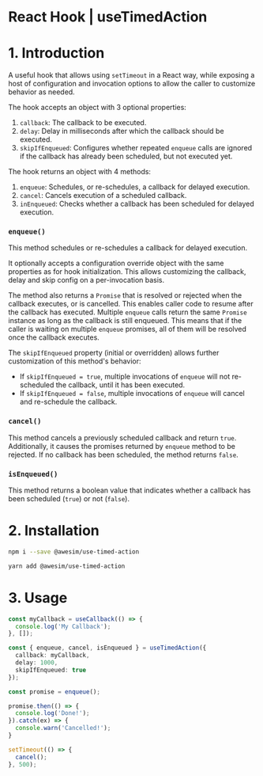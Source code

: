 # React Hook | useTimedAction

# 1. Introduction

A useful hook that allows using `setTimeout` in a React way, while exposing a host of configuration and invocation options to allow the caller to customize behavior as needed.

The hook accepts an object with 3 optional properties:
1. `callback`: The callback to be executed.
1. `delay`: Delay in milliseconds after which the callback should be executed.
1. `skipIfEnqueued`: Configures whether repeated `enqueue` calls are ignored if the callback has already been scheduled, but not executed yet.

The hook returns an object with 4 methods:
1. `enqueue`: Schedules, or re-schedules, a callback for delayed execution.
1. `cancel`: Cancels execution of a scheduled callback.
1. `inEnqueued`: Checks whether a callback has been scheduled for delayed execution.

### `enqueue()`

This method schedules or re-schedules a callback for delayed execution.

It optionally accepts a configuration override object with the same properties as for hook initialization. This allows customizing the callback, delay and skip config on a per-invocation basis.

The method also returns a `Promise` that is resolved or rejected when the callback executes, or is cancelled. This enables caller code to resume after the callback has executed. Multiple `enqueue` calls return the same `Promise` instance as long as the callback is still enqueued. This means that if the caller is waiting on multiple `enqueue` promises, all of them will be resolved once the callback executes.

The `skipIfEnqueued` property (initial or overridden) allows further customization of this method's behavior:
- If `skipIfEnqueued = true`, multiple invocations of `enqueue` will not re-scheduled the callback, until it has been executed.
- If `skipIfEnqueued = false`, multiple invocations of `enqueue` will cancel and re-schedule the callback.

### `cancel()`

This method cancels a previously scheduled callback and return `true`. Additionally, it causes the promises returned by `enqueue` method to be rejected. If no callback has been scheduled, the method returns `false`.

### `isEnqueued()`

This method returns a boolean value that indicates whether a callback has been scheduled (`true`) or not (`false`).

# 2. Installation

```sh
npm i --save @awesim/use-timed-action

yarn add @awesim/use-timed-action
```

# 3. Usage

```Typescript
const myCallback = useCallback(() => {
  console.log('My Callback');
}, []);

const { enqueue, cancel, isEnqueued } = useTimedAction({ 
  callback: myCallback, 
  delay: 1000, 
  skipIfEnqueued: true 
});

const promise = enqueue();

promise.then(() => {
  console.log('Done!');
}).catch(ex) => {
  console.warn('Cancelled!');
}

setTimeout(() => {
  cancel();
}, 500);

```
